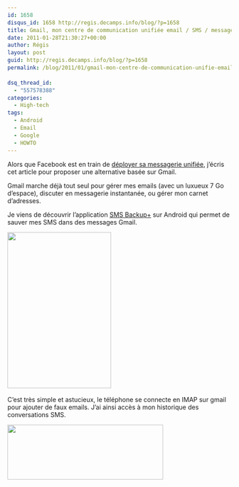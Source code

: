 ```yaml
---
id: 1658
disqus_id: 1658 http://regis.decamps.info/blog/?p=1658
title: Gmail, mon centre de communication unifiée email / SMS / messagerie instantannée
date: 2011-01-28T21:30:27+00:00
author: Régis
layout: post
guid: http://regis.decamps.info/blog/?p=1658
permalink: /blog/2011/01/gmail-mon-centre-de-communication-unifie-email-sms-messagerie-instantannee/

dsq_thread_id:
  - "557578388"
categories:
  - High-tech
tags:
  - Android
  - Email
  - Google
  - HOWTO
---
```

Alors que Facebook est en train de [déployer sa messagerie unifiée](http://www.accessoweb.com/Facebook-La-messagerie-facebook-com-est-active_a8204.html), j’écris cet article pour proposer une alternative basée sur Gmail.

Gmail marche déjà tout seul pour gérer mes emails (avec un luxueux 7 Go d’espace), discuter en messagerie instantanée, ou gérer mon carnet d’adresses.

Je viens de découvrir l’application [SMS Backup+](http://www.androlib.com/android.application.tv-studer-smssync-jjD.aspx) sur Android qui permet de sauver mes SMS dans des messages Gmail.
  
[<img src="/blog/wp-content/uploads/2011/01/jnpn.u-233x350.jpg" alt="" title="SMS Backup" width="233" height="350" class="alignnone size-medium wp-image-1659" srcset="/blog/wp-content/uploads/2011/01/jnpn.u-233x350.jpg 233w, /blog/wp-content/uploads/2011/01/jnpn.u.jpg 320w" sizes="(max-width: 233px) 100vw, 233px" />](/blog/wp-content/uploads/2011/01/jnpn.u.jpg)

C’est très simple et astucieux, le téléphone se connecte en IMAP sur gmail pour ajouter de faux emails. J’ai ainsi accès à mon historique des conversations SMS.
  
[<img src="/blog/wp-content/uploads/2011/01/Capture-d’écran-2011-01-28-à-21.15.35-350x123.png" alt="" title="Historique des SMS dans Gmail" width="350" height="123" class="alignnone size-medium wp-image-1660" srcset="/blog/wp-content/uploads/2011/01/Capture-d’écran-2011-01-28-à-21.15.35-350x123.png 350w, /blog/wp-content/uploads/2011/01/Capture-d’écran-2011-01-28-à-21.15.35.png 768w" sizes="(max-width: 350px) 100vw, 350px" />](/blog/wp-content/uploads/2011/01/Capture-d’écran-2011-01-28-à-21.15.35.png)
